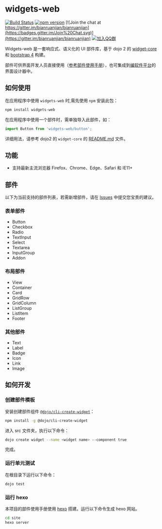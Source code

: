 # widgets-web

[![Build Status](https://api.travis-ci.org/bianruanjian/widgets-web.svg?branch=master)](https://travis-ci.org/bianruanjian/widgets-web)
[![npm version](https://badge.fury.io/js/widgets-web.svg)](https://badge.fury.io/js/widgets-web)
[![Join the chat at https://gitter.im/bianruanjian/bianruanjian](https://badges.gitter.im/Join%20Chat.svg)](https://gitter.im/bianruanjian/bianruanjian)
[![加入QQ群](https://img.shields.io/badge/QQ%E7%BE%A4-631036800-blue.svg)](http://shang.qq.com/wpa/qunwpa?idkey=12359372e3c79a93895f53a95b844fd146a45d143ec20d7496bfe138c17354aa)

Widgets-web 是一套响应式、语义化的 UI 部件库，基于 dojo 2 的 [widget-core](https://github.com/dojo/widget-core) 和 [bootstrap 4](https://getbootstrap.com/) 构建。

部件可供界面开发人员直接使用（[参考部件使用手册](https://bianruanjian.github.io/widgets-web/components/)），也可集成到[编软件平台](https://bianruanjian.com)的界面设计器中。

## 如何使用

在应用程序中使用 `widgets-web` 时,需先使用 `npm` 安装此包：

```bash
npm install widgets-web
```

在应用程序中使用一个部件时，需单独导入此部件，如：

```ts
import Button from 'widgets-web/button';
```

详细用法，请参考 dojo2 的 `widget-core` 的 [README.md](https://github.com/dojo/widget-core/blob/master/README.md) 文件。

## 功能

* 支持最新主流浏览器 Firefox、Chrome、Edge、Safari 和 IE11+

## 部件

以下为当前支持的部件列表，若需新增部件，请在 [Issues](https://github.com/bianruanjian/widgets-web/issues) 中提交您宝贵的建议。

### 表单部件

* Button
* Checkbox
* Radio
* TextInput
* Select
* Textarea
* InputGroup
* Addon

### 布局部件

* View
* Container
* Card
* GridRow
* GridColumn
* ListGroup
* ListItem
* Footer

### 其他部件

* Text
* Label
* Badge
* Icon
* Link
* Image

## 如何开发

### 创建部件模板

安装创建部件组件 [`@dojo/cli-create-widget`](https://github.com/dojo/cli-create-widget)：

```bash
npm install -g @dojo/cli-create-widget
```

进入 src 文件夹，执行以下命令：

```bash
dojo create widget --name <widget name> --component true
```

完成。

### 运行单元测试

在根目录下运行以下命令：

```bash
dojo test
```

### 运行 hexo

本项目的部件使用手册使用 [hexo](https://hexo.io/) 搭建。运行以下命令生成 hexo 网站。

```bash
cd site
hexo server
```